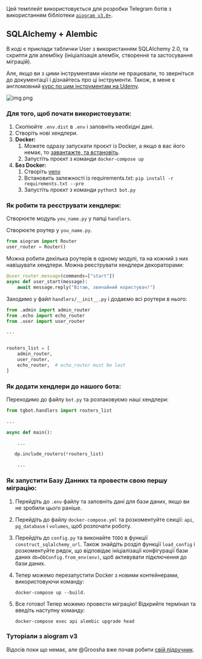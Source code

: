 Цей темплейт використовується для розробки Telegram ботів з використанням бібліотеки [`aiogram v3.0+`](https://github.com/aiogram/aiogram/tree/dev-3.x).

## SQLAlchemy + Alembic
В коді є приклади таблички User з використанням SQLAlchemy 2.0, та скрипти для алембіку (ініціалізація алембік, створення та застосування міграцій).

Але, якщо ви з цими інструментами ніколи не працювали, то зверніться до документації і дізнайтесь про ці інструменти.
Також, в мене є англомовний [курс по цим інструментам на Udemy](https://www.udemy.com/course/sqlalchemy-alembic-bootcamp/?referralCode=E9099C5B5109EB747126).

![img.png](https://img-c.udemycdn.com/course/240x135/5320614_a8af_2.jpg)

### Для того, щоб почати використовувати:
1. Скопіюйте `.env.dist` в `.env` і заповніть необхідні дані.
2. Створіть нові хендлери.
3. **Docker:**
   1. Можете одразу запускати проєкт із Docker, а якщо в вас його немає, то [завантажте, та встановіть](https://docs.docker.com/get-docker/).
   2. Запустіть проєкт з команди `docker-compose up`
4. **Без Docker:**
   1. Створіть [venv](https://docs.python.org/3/library/venv.html)
   2. Встановить залежності із requirements.txt: `pip install -r requirements.txt --pre`
   3. Запустіть проєкт з команди `python3 bot.py`


### Як робити та реєструвати хендлери:
Створюєте модуль `you_name.py` у папці `handlers`.

Створюєте роутер у `you_name.py`.
```python
from aiogram import Router
user_router = Router()
```
Можна робити декілька роутерів в одному модулі, та на кожний з них навішувати хендлери.
Можна реєструвати хендлери декораторами:
```python
@user_router.message(commands=["start"])
async def user_start(message):
    await message.reply("Вітаю, звичайний користувач!")
```

Заходимо у файл `handlers/__init__.py` і додаємо всі роутери в нього:
```python
from .admin import admin_router
from .echo import echo_router
from .user import user_router

...


routers_list = [
    admin_router,
    user_router,
    echo_router,  # echo_router must be last
]

```
### Як додати хендлери до нашого бота:
Переходимо до файлу  `bot.py` та розпаковуємо наші хендлери:
```python
from tgbot.handlers import routers_list

...

async def main():

    ...

   dp.include_routers(*routers_list)

    ...


```

### Як запустити Базу Данних та провести свою першу міграцію:
1. Перейдіть до `.env` файлу та заповніть дані для бази даних, якщо ви не зробили цього раніше.

2. Перейдіть до файлу `docker-compose.yml` та розкоментуйте секції: `api`, `pg_database` і `volumes`, щоб розпочати роботу.

3. Перейдіть до `config.py` та виконайте `TODO` в функції `construct_sqlalchemy_url`. Також знайдіть розділ функції `load_config` і розкоментуйте рядок, що відповідає ініціалізації конфігурації бази даних `db=DbConfig.from_env(env)`, щоб активувати підключення до бази даних.

4. Тепер можемо перезапустити Docker з новими контейнерами, використовуючи команду:

    `docker-compose up --build.`

5. Все готово! Тепер можемо провести міграцію!
Відкрийте термінал та введіть наступну команду:

    `docker-compose exec api alembic upgrade head`

### Туторіали з aiogram v3
Відосів поки що немає, але @Groosha вже почав робити [свій підручник](https://mastergroosha.github.io/aiogram-3-guide).
